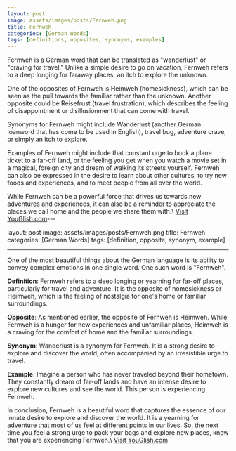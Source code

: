 ```yaml
---
layout: post
image: assets/images/posts/Fernweh.png
title: Fernweh
categories: [German Words]
tags: [definitions, opposites, synonyms, examples]
---
```


Fernweh is a German word that can be translated as "wanderlust" or "craving for travel." Unlike a simple desire to go on vacation, Fernweh refers to a deep longing for faraway places, an itch to explore the unknown.

One of the opposites of Fernweh is Heimweh (homesickness), which can be seen as the pull towards the familiar rather than the unknown. Another opposite could be Reisefrust (travel frustration), which describes the feeling of disappointment or disillusionment that can come with travel.

Synonyms for Fernweh might include Wanderlust (another German loanword that has come to be used in English), travel bug, adventure crave, or simply an itch to explore.

Examples of Fernweh might include that constant urge to book a plane ticket to a far-off land, or the feeling you get when you watch a movie set in a magical, foreign city and dream of walking its streets yourself. Fernweh can also be expressed in the desire to learn about other cultures, to try new foods and experiences, and to meet people from all over the world.

While Fernweh can be a powerful force that drives us towards new adventures and experiences, it can also be a reminder to appreciate the places we call home and the people we share them with.\ <a id="yg-widget-0" class="youglish-widget" data-query="Fernweh" data-lang="german" data-components="8412" data-auto-start="0" data-bkg-color="theme_light" data-title="How%20to%20pronounce%20Fernweh%20in%20German"  rel="nofollow" href="https://youglish.com">Visit YouGlish.com</a><script async src="https://youglish.com/public/emb/widget.js" charset="utf-8"></script>---

layout: post
image: assets/images/posts/Fernweh.png
title: Fernweh
categories: [German Words]
tags: [definition, opposite, synonym, example]

---

One of the most beautiful things about the German language is its ability to convey complex emotions in one single word. One such word is "Fernweh". 

**Definition**: Fernweh refers to a deep longing or yearning for far-off places, particularly for travel and adventure. It is the opposite of homesickness or Heimweh, which is the feeling of nostalgia for one's home or familiar surroundings.

**Opposite**: As mentioned earlier, the opposite of Fernweh is Heimweh. While Fernweh is a hunger for new experiences and unfamiliar places, Heimweh is a craving for the comfort of home and the familiar surroundings.

**Synonym**: Wanderlust is a synonym for Fernweh. It is a strong desire to explore and discover the world, often accompanied by an irresistible urge to travel.

**Example**: Imagine a person who has never traveled beyond their hometown. They constantly dream of far-off lands and have an intense desire to explore new cultures and see the world. This person is experiencing Fernweh.

In conclusion, Fernweh is a beautiful word that captures the essence of our innate desire to explore and discover the world. It is a yearning for adventure that most of us feel at different points in our lives. So, the next time you feel a strong urge to pack your bags and explore new places, know that you are experiencing Fernweh.\ <a id="yg-widget-0" class="youglish-widget" data-query="Fernweh" data-lang="german" data-components="8412" data-auto-start="0" data-bkg-color="theme_light" data-title="How%20to%20pronounce%20Fernweh%20in%20German"  rel="nofollow" href="https://youglish.com">Visit YouGlish.com</a><script async src="https://youglish.com/public/emb/widget.js" charset="utf-8"></script>